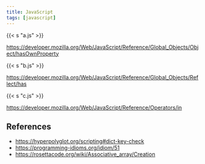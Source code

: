 ```yaml
---
title: JavaScript
tags: [javascript]
---
```


{{< s "a.js" >}}

<https://developer.mozilla.org/Web/JavaScript/Reference/Global_Objects/Object/hasOwnProperty>

{{< s "b.js" >}}

<https://developer.mozilla.org/Web/JavaScript/Reference/Global_Objects/Reflect/has>

{{< s "c.js" >}}

<https://developer.mozilla.org/Web/JavaScript/Reference/Operators/in>

## References

- <https://hyperpolyglot.org/scripting#dict-key-check>
- <https://programming-idioms.org/idiom/51>
- <https://rosettacode.org/wiki/Associative_array/Creation>
